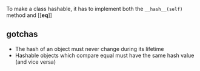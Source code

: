 To make a class hashable, it has to implement both the `__hash__(self)` method and  [[__eq__]]

## gotchas
- The hash of an object must never change during its lifetime
- Hashable objects which compare equal must have the same hash value (and vice versa)